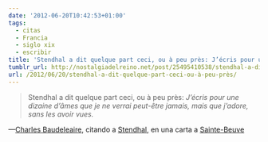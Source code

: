 ```yaml
---
date: '2012-06-20T10:42:53+01:00'
tags:
  - citas
  - Francia
  - siglo xix
  - escribir
title: 'Stendhal a dit quelque part ceci, ou à peu près: J’écris pour une dizaine d’âmes que je ne verrai peut-être jamais, mais que j’adore, sans les avoir vues.'
tumblr_url: http://nostalgiadelreino.net/post/25495410538/stendhal-a-dit-quelque-part-ceci-ou-à-peu-près
url: /2012/06/20/stendhal-a-dit-quelque-part-ceci-ou-à-peu-près/
---
```


<blockquote>Stendhal a dit quelque part ceci, ou à peu près: <em>J’écris pour une dizaine d’âmes que je ne verrai peut-être jamais, mais que j’adore, sans les avoir vues.</em></blockquote>&#8212;<a href="http://es.wikipedia.org/wiki/Charles_Baudelaire">Charles Baudeleaire</a>, citando a <a href="http://es.wikipedia.org/wiki/Stendhal">Stendhal</a>, en una carta a <a href="http://es.wikipedia.org/wiki/Charles_Augustin_Sainte-Beuve">Sainte-Beuve</a>
